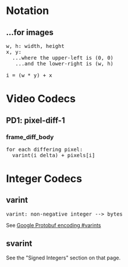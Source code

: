 
# Notation

## ...for images
<pre>
w, h: width, height
x, y:
  ...where the upper-left is (0, 0)
   ...and the lower-right is (w, h)

i = (w * y) + x
</pre>


# Video Codecs

## PD1: pixel-diff-1

### frame\_diff\_body

<pre>
for each differing pixel:
  varint(i_delta) + pixels[i]
</pre>


# Integer Codecs

## varint
<pre>
varint: non-negative integer --> bytes
</pre>

See [Google Protobuf encoding #varints](http://code.google.com/apis/protocolbuffers/docs/encoding.html#varints)

## svarint

See the "Signed Integers" section on that page.